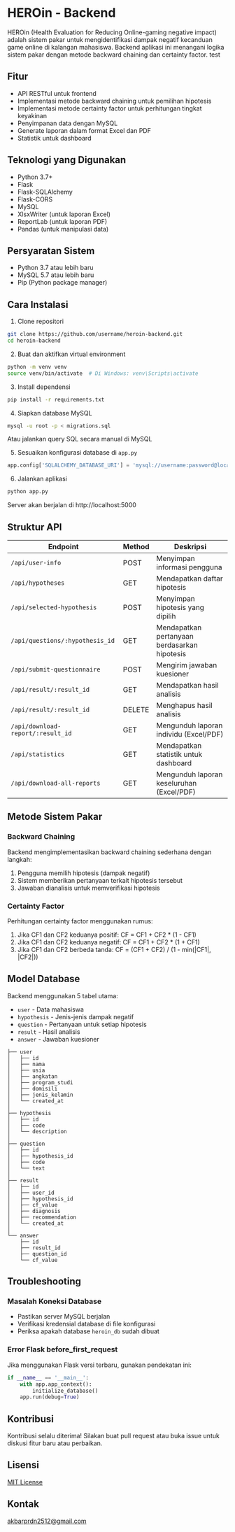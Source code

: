 # HEROin - Backend

HEROin (Health Evaluation for Reducing Online-gaming negative impact) adalah sistem pakar untuk mengidentifikasi dampak negatif kecanduan game online di kalangan mahasiswa. Backend aplikasi ini menangani logika sistem pakar dengan metode backward chaining dan certainty factor. test

## Fitur

- API RESTful untuk frontend
- Implementasi metode backward chaining untuk pemilihan hipotesis
- Implementasi metode certainty factor untuk perhitungan tingkat keyakinan
- Penyimpanan data dengan MySQL
- Generate laporan dalam format Excel dan PDF
- Statistik untuk dashboard

## Teknologi yang Digunakan

- Python 3.7+
- Flask
- Flask-SQLAlchemy
- Flask-CORS
- MySQL
- XlsxWriter (untuk laporan Excel)
- ReportLab (untuk laporan PDF)
- Pandas (untuk manipulasi data)

## Persyaratan Sistem

- Python 3.7 atau lebih baru
- MySQL 5.7 atau lebih baru
- Pip (Python package manager)

## Cara Instalasi

1. Clone repositori
```sh
git clone https://github.com/username/heroin-backend.git
cd heroin-backend
```

2. Buat dan aktifkan virtual environment
```sh
python -m venv venv
source venv/bin/activate  # Di Windows: venv\Scripts\activate
```

3. Install dependensi
```sh
pip install -r requirements.txt
```

4. Siapkan database MySQL
```sh
mysql -u root -p < migrations.sql
```
Atau jalankan query SQL secara manual di MySQL

5. Sesuaikan konfigurasi database di `app.py`
```python
app.config['SQLALCHEMY_DATABASE_URI'] = 'mysql://username:password@localhost/heroin_db'
```

6. Jalankan aplikasi
```sh
python app.py
```

Server akan berjalan di http://localhost:5000

## Struktur API

| Endpoint | Method | Deskripsi |
|----------|--------|-----------|
| `/api/user-info` | POST | Menyimpan informasi pengguna |
| `/api/hypotheses` | GET | Mendapatkan daftar hipotesis |
| `/api/selected-hypothesis` | POST | Menyimpan hipotesis yang dipilih |
| `/api/questions/:hypothesis_id` | GET | Mendapatkan pertanyaan berdasarkan hipotesis |
| `/api/submit-questionnaire` | POST | Mengirim jawaban kuesioner |
| `/api/result/:result_id` | GET | Mendapatkan hasil analisis |
| `/api/result/:result_id` | DELETE | Menghapus hasil analisis |
| `/api/download-report/:result_id` | GET | Mengunduh laporan individu (Excel/PDF) |
| `/api/statistics` | GET | Mendapatkan statistik untuk dashboard |
| `/api/download-all-reports` | GET | Mengunduh laporan keseluruhan (Excel/PDF) |

## Metode Sistem Pakar

### Backward Chaining

Backend mengimplementasikan backward chaining sederhana dengan langkah:
1. Pengguna memilih hipotesis (dampak negatif)
2. Sistem memberikan pertanyaan terkait hipotesis tersebut
3. Jawaban dianalisis untuk memverifikasi hipotesis

### Certainty Factor

Perhitungan certainty factor menggunakan rumus:
1. Jika CF1 dan CF2 keduanya positif: CF = CF1 + CF2 * (1 - CF1)
2. Jika CF1 dan CF2 keduanya negatif: CF = CF1 + CF2 * (1 + CF1)
3. Jika CF1 dan CF2 berbeda tanda: CF = (CF1 + CF2) / (1 - min(|CF1|, |CF2|))

## Model Database

Backend menggunakan 5 tabel utama:
- `user` - Data mahasiswa
- `hypothesis` - Jenis-jenis dampak negatif
- `question` - Pertanyaan untuk setiap hipotesis
- `result` - Hasil analisis
- `answer` - Jawaban kuesioner

```
├── user
│   ├── id
│   ├── nama
│   ├── usia
│   ├── angkatan
│   ├── program_studi
│   ├── domisili
│   ├── jenis_kelamin
│   └── created_at
│
├── hypothesis
│   ├── id
│   ├── code
│   └── description
│
├── question
│   ├── id
│   ├── hypothesis_id
│   ├── code
│   └── text
│
├── result
│   ├── id
│   ├── user_id
│   ├── hypothesis_id
│   ├── cf_value
│   ├── diagnosis
│   ├── recommendation
│   └── created_at
│
└── answer
    ├── id
    ├── result_id
    ├── question_id
    └── cf_value
```

## Troubleshooting

### Masalah Koneksi Database
- Pastikan server MySQL berjalan
- Verifikasi kredensial database di file konfigurasi
- Periksa apakah database `heroin_db` sudah dibuat

### Error Flask before_first_request
Jika menggunakan Flask versi terbaru, gunakan pendekatan ini:
```python
if __name__ == '__main__':
    with app.app_context():
        initialize_database()
    app.run(debug=True)
```

## Kontribusi

Kontribusi selalu diterima! Silakan buat pull request atau buka issue untuk diskusi fitur baru atau perbaikan.

## Lisensi

[MIT License](LICENSE)

## Kontak

akbarprdn2512@gmail.com
